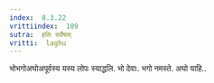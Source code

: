 ```yaml
---
index:  8.3.22
vrittiindex:  109
sutra:  हलि सर्वेषाम्
vritti:  laghu 
---
```


भोभगोअघोअपूर्वस्य यस्य लोपः स्याद्धलि. भो देवाः. भगो नमस्ते. अघो याहि..

